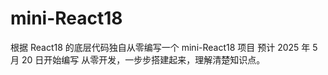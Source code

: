 # mini-React18

根据 React18 的底层代码独自从零编写一个 mini-React18 项目
预计 2025 年 5 月 20 日开始编写
从零开发，一步步搭建起来，理解清楚知识点。
